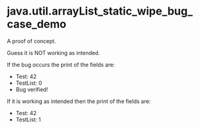 # java.util.arrayList_static_wipe_bug_case_demo
A proof of concept.

Guess it is NOT working as intended.

If the bug occurs the print of the fields are:

* Test: 42 
* TestList: 0
* Bug verified!

If it is working as intended then the print of the fields are:

* Test: 42 
* TestList: 1 
